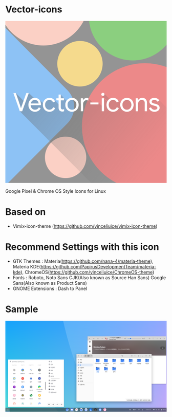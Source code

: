 # Vector-icons

![logo](logo.png)

Google Pixel & Chrome OS Style Icons for Linux

# Based on

* Vimix-icon-theme (https://github.com/vinceliuice/vimix-icon-theme)

# Recommend Settings with this icon

* GTK Themes : Materia(https://github.com/nana-4/materia-theme), Materia KDE(https://github.com/PapirusDevelopmentTeam/materia-kde), ChromeOS(https://github.com/vinceliuice/ChromeOS-theme)
* Fonts : Roboto, Noto Sans CJK(Also known as Source Han Sans) Google Sans(Also known as Product Sans)
* GNOME Extensions : Dash to Panel
 
# Sample

![Sample Screenshot 1](screenshots/screenshot-gnome.png)
